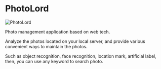 # PhotoLord

![PhotoLord](https://gw.alicdn.com/imgextra/i1/O1CN01eu8BoB1UFY5J1gi2a_!!6000000002488-55-tps-251-63.svg)

Photo management application based on web tech.

Analyze the photos located on your local server, and provide various convenient ways to maintain the photos.

Such as object recognition, face recognition, location mark, artificial label, then, you can use any keyword to search photo.
